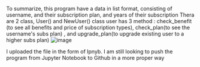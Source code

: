 To summarize, this program have a data in list format, consisting of username, and their subscription plan, and years of their subscription
Thera are 2 class, User() and NewUser()
class user has 3 method : check_benefit (to see all benefits and price of subscription types), check_plan(to see the username's 
 subs plan) , and upgrade_plan(to upgrade existing user to a higher subs plan)
![image](https://github.com/augustoputra/Video-Streaming-Services-Case-Python-data-analysis-/assets/161858855/e7a0f7c7-cd4f-493b-8af6-15a9d5321ad9)


I uploaded the file in the form of Ipnyb.
I am still looking to push the program from Jupyter Notebook to Github in a more proper way
